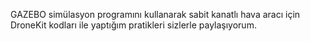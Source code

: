 GAZEBO simülasyon programını kullanarak sabit kanatlı hava aracı için DroneKit kodları ile yaptığım pratikleri sizlerle paylaşıyorum.
